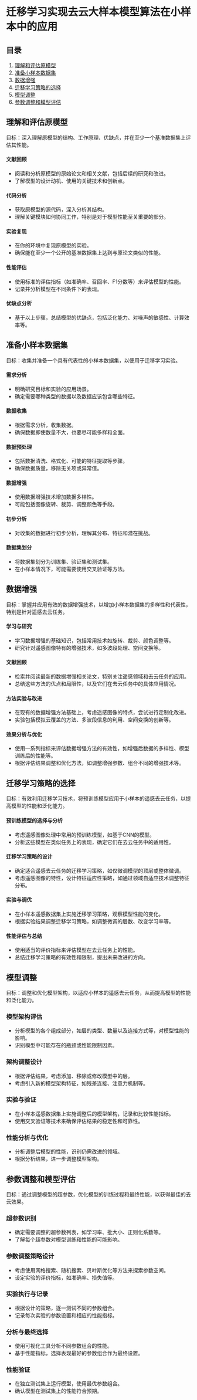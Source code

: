 # 迁移学习实现去云大样本模型算法在小样本中的应用

## 目录
1. [理解和评估原模型](#理解和评估原模型)
2. [准备小样本数据集](#准备小样本数据集)
3. [数据增强](#数据增强)
4. [迁移学习策略的选择](#迁移学习策略的选择)
5. [模型调整](#模型调整)
6. [参数调整和模型评估](#参数调整和模型评估)

## 理解和评估原模型

目标：深入理解原模型的结构、工作原理、优缺点，并在至少一个基准数据集上评估其性能。

#### 文献回顾
- 阅读和分析原模型的原始论文和相关文献，包括后续的研究和改进。
- 了解模型的设计动机、使用的关键技术和创新点。

#### 代码分析
- 获取原模型的源代码，深入分析其结构。
- 理解关键模块如何协同工作，特别是对于模型性能至关重要的部分。

#### 实验复现
- 在你的环境中复现原模型的实验。
- 确保能在至少一个公开的基准数据集上达到与原论文类似的性能。

#### 性能评估
- 使用标准的评估指标（如准确率、召回率、F1分数等）来评估模型的性能。
- 记录并分析模型在不同条件下的表现。

#### 优缺点分析
- 基于以上步骤，总结模型的优缺点，包括泛化能力、对噪声的敏感性、计算效率等。

## 准备小样本数据集

目标：收集并准备一个具有代表性的小样本数据集，以便用于迁移学习实验。

#### 需求分析
- 明确研究目标和实验的应用场景。
- 确定需要哪种类型的数据以及数据应该包含哪些特征。

#### 数据收集
- 根据需求分析，收集数据。
- 确保数据即使数量不大，也要尽可能多样和全面。

#### 数据预处理
- 包括数据清洗、格式化、可能的特征提取等步骤。
- 确保数据质量，移除无关项或异常值。

#### 数据增强
- 使用数据增强技术增加数据多样性。
- 可能包括图像旋转、裁剪、调整颜色等手段。

#### 初步分析
- 对收集的数据进行初步分析，理解其分布、特征和潜在挑战。

#### 数据集划分
- 将数据集划分为训练集、验证集和测试集。
- 在小样本情况下，可能需要使用交叉验证等方法。

## 数据增强

目标：掌握并应用有效的数据增强技术，以增加小样本数据集的多样性和代表性，特别是针对遥感去云任务。

#### 学习与研究
- 学习数据增强的基础知识，包括常用技术如旋转、裁剪、颜色调整等。
- 研究针对遥感图像特有的增强技术，如多波段处理、空间变换等。

#### 文献回顾
- 检索并阅读最新的数据增强相关论文，特别关注遥感领域和去云任务的应用。
- 总结这些方法的优点和局限性，以及它们在去云任务中的具体应用情况。

#### 方法实验与改进
- 在现有的数据增强方法基础上，考虑遥感图像的特点，尝试进行定制化改进。
- 实验包括模拟云覆盖的方法、多波段信息的利用、空间变换的创新等。

#### 效果分析与优化
- 使用一系列指标来评估数据增强方法的有效性，如增强后数据的多样性、模型训练后的性能等。
- 根据评估结果调整和优化方法，如调整增强参数、组合不同的增强技术等。

## 迁移学习策略的选择

目标：有效利用迁移学习技术，将预训练模型应用于小样本的遥感去云任务，以提高模型的性能和泛化能力。

#### 预训练模型的选择与分析
- 考虑遥感图像处理中常用的预训练模型，如基于CNN的模型。
- 分析这些模型在类似任务上的表现，确定它们在去云任务中的适用性。

#### 迁移学习策略的设计
- 确定适合遥感去云任务的迁移学习策略，如仅微调模型的顶层或整体微调。
- 考虑遥感图像的特性，设计特征适应性策略，如通过领域自适应技术调整特征分布。

#### 实验与调优
- 在小样本遥感数据集上实施迁移学习策略，观察模型性能的变化。
- 根据实验结果调整迁移学习策略，如调整微调的层数、改变学习率等。

#### 性能评估与总结
- 使用适当的评价指标来评估模型在去云任务上的性能。
- 总结迁移学习策略的有效性和限制，提出未来改进的方向。

## 模型调整

目标：调整和优化模型架构，以适应小样本的遥感去云任务，从而提高模型的性能和泛化能力。

### 模型架构评估
- 分析模型的各个组成部分，如层的类型、数量以及连接方式等，对模型性能的影响。
- 识别模型中可能存在的瓶颈或性能限制因素。

### 架构调整设计
- 根据评估结果，考虑添加、移除或修改模型中的层。
- 考虑引入新的模型架构特征，如残差连接、注意力机制等。

### 实验与验证
- 在小样本遥感数据集上实施调整后的模型架构，记录和比较性能指标。
- 使用交叉验证等技术来确保评估结果的稳定性和可靠性。

### 性能分析与优化
- 分析调整后模型的性能，识别仍需改进的领域。
- 根据分析结果，进一步调整模型架构。

## 参数调整和模型评估

目标：通过调整模型的超参数，优化模型的训练过程和最终性能，以获得最佳的去云效果。

### 超参数识别
- 确定需要调整的超参数列表，如学习率、批大小、正则化系数等。
- 了解每个超参数对模型训练和性能的可能影响。

### 参数调整策略设计
- 考虑使用网格搜索、随机搜索、贝叶斯优化等方法来探索参数空间。
- 设定实验的评价指标，如准确率、损失值等。

### 实验执行与记录
- 根据设计的策略，逐一测试不同的参数组合。
- 记录每次实验的参数设置和相应的性能指标。

### 分析与最终选择
- 使用可视化工具分析不同参数组合的性能。
- 基于性能指标，选择表现最好的参数组合作为最终设置。

### 性能验证
- 在独立测试集上运行模型，使用最优参数组合。
- 确认模型在测试集上的性能符合预期。
